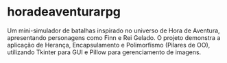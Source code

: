 # horadeaventurarpg
Um mini-simulador de batalhas inspirado no universo de Hora de Aventura, apresentando personagens como Finn e Rei Gelado. O projeto demonstra a aplicação de Herança, Encapsulamento e Polimorfismo (Pilares de OO), utilizando Tkinter para GUI e Pillow para gerenciamento de imagens.
